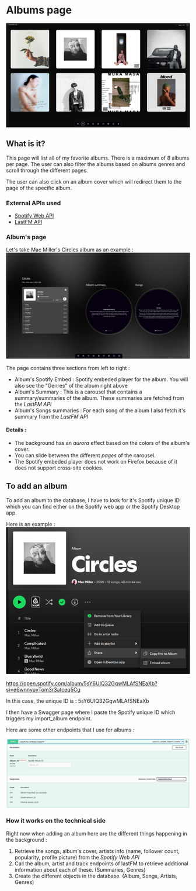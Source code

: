 # Albums page

![alt text](albumsPage.png)

## What is it?

This page will list all of my favorite albums. There is a maximum of 8 albums per page. The user can also filter the albums based on albums genres and scroll through the different pages.

The user can also click on an album cover which will redirect them to the page of the specific album.

### External APIs used

- [Spotify Web API](https://developer.spotify.com/documentation/web-api)
- [LastFM API](https://www.last.fm/api)

### Album's page

Let's take Mac Miller's Circles album as an example :
![alt text](circles.png)

The page contains three sections from left to right :

- Album's Spotify Embed : Spotify embeded player for the album. You will also see the "Genres" of the album right above
- Album's Summary : This is a carousel that contains a summary/summaries of the album. These summaries are fetched from the _LastFM API_
- Album's Songs summaries : For each song of the album I also fetch it's summary from the _LastFM API_

#### Details :

- The background has an _aurora_ effect based on the colors of the album's cover.
- You can slide between the different _pages_ of the carousel.
- The Spotify embeded player does not work on Firefox because of it does not support cross-site cookies.

## To add an album

To add an album to the database, I have to look for it's Spotify unique ID which you can find either on the Spotify web app or the Spotify Desktop app.

Here is an example :
![alt text](circles_example.png)

https://open.spotify.com/album/5sY6UIQ32GqwMLAfSNEaXb?si=e6wnnyuyTom3r3atceq5Cg

In this case, the unique ID is : 5sY6UIQ32GqwMLAfSNEaXb

I then have a Swagger page where I paste the Spotify unique ID which triggers my import_album endpoint.

Here are some other endpoints that I use for albums :

![alt text](swagger_import.png)

### How it works on the technical side

Right now when adding an album here are the different things happening in the background :

1. Retrieve the songs, album's cover, artists info (name, follower count, popularity, profile picture) from the _Spotify Web API_
2. Call the album, artist and track endpoints of lastFM to retrieve additional information about each of these. (Summaries, Genres)
3. Create the different objects in the database. (Album, Songs, Artists, Genres)
